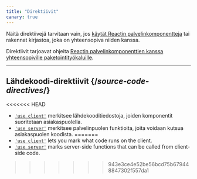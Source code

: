 ```yaml
---
title: "Direktiivit"
canary: true
---
```


<Canary>

Näitä direktiivejä tarvitaan vain, jos [käytät Reactin palvelinkomponentteja](/learn/start-a-new-react-project#bleeding-edge-react-frameworks) tai rakennat kirjastoa, joka on yhteensopiva niiden kanssa.

</Canary>

<Intro>

Direktiivit tarjoavat ohjeita [Reactin palvelinkomponenttien kanssa yhteensopiville paketointityökaluille](/learn/start-a-new-react-project#bleeding-edge-react-frameworks).

</Intro>

---

## Lähdekoodi-direktiivit {/*source-code-directives*/}

<<<<<<< HEAD
* [`'use client'`](/reference/react/use-client) merkitsee lähdekooditiedostoja, joiden komponentit suoritetaan asiakaspuolella.
* [`'use server'`](/reference/react/use-server) merkitsee palvelinpuolen funktioita, joita voidaan kutsua asiakaspuolen koodista.
=======
* [`'use client'`](/reference/react/use-client) lets you mark what code runs on the client.
* [`'use server'`](/reference/react/use-server) marks server-side functions that can be called from client-side code.
>>>>>>> 943e3ce4e52be56bcd75b679448847302f557da1
